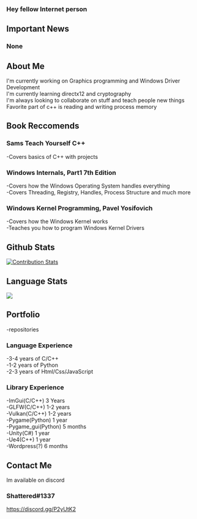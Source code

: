 ### Hey fellow Internet person

## Important News
### None 

## About Me
I'm currently working on Graphics programming and Windows Driver Development </br>
I'm currently learning directx12 and cryptography </br>
I'm always looking to collaborate on stuff and teach people new things </br>
Favorite part of c++ is reading and writing process memory </br>

## Book Reccomends 
### Sams Teach Yourself C++</br>
  -Covers basics of C++ with projects</br>
### Windows Internals, Part1 7th Edition</br>
  -Covers how the Windows Operating System handles everything</br>
  -Covers Threading, Registry, Handles, Process Structure and much more </br>
### Windows Kernel Programming, Pavel Yosifovich</br>
  -Covers how the Windows Kernel works</br>
  -Teaches you how to program Windows Kernel Drivers</br>

## Github Stats
[![Contribution Stats](https://github-contribution-stats.vercel.app/api/?username=rhshattered)](https://github.com/LordDashMe/github-contribution-stats/)
## Language Stats
![](https://github.com/ttvtempest17/refactored-umbrella/blob/master/generated/languages.svg)

## Portfolio
-repositories</br>
### Language Experience
-3-4 years of C/C++</br>
-1-2 years of Python</br>
-2-3 years of Html/Css/JavaScript</br>
### Library Experience
-ImGui(C/C++) 3 Years</br>
-GLFW(C/C++) 1-2 years</br>
-Vulkan(C/C++) 1-2 years</br>
-Pygame(Python) 1 year</br>
-Pygame_gui(Python) 5 months</br>
-Unity(C#) 1 year</br>
-Ue4(C++) 1 year</br>
-Wordpress(?) 6 months</br>
## Contact Me
Im available on discord 
### Shattered#1337 </br>
https://discord.gg/P2yUtK2
